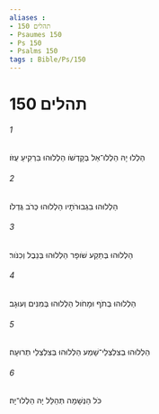 ```yaml
---
aliases : 
- תהלים 150
- Psaumes 150
- Ps 150
- Psalms 150
tags : Bible/Ps/150
---
```


# תהלים 150

###### 1
הַלְלוּ יָהּ הַלְלוּ־אֵל בְּקָדְשֹׁו הַלְלוּהוּ בִּרְקִיעַ עֻזֹּו׃
###### 2
הַלְלוּהוּ בִגְבוּרֹתָיו הַלְלוּהוּ כְּרֹב גֻּדְלֹו׃
###### 3
הַלְלוּהוּ בְּתֵקַע שֹׁופָר הַלְלוּהוּ בְּנֵבֶל וְכִנֹּור׃
###### 4
הַלְלוּהוּ בְתֹף וּמָחֹול הַלְלוּהוּ בְּמִנִּים וְעוּגָב׃
###### 5
הַלְלוּהוּ בְצִלְצְלֵי־שָׁמַע הַלְלוּהוּ בְּצִלְצְלֵי תְרוּעָה׃
###### 6
כֹּל הַנְּשָׁמָה תְּהַלֵּל יָהּ הַלְלוּ־יָהּ׃
